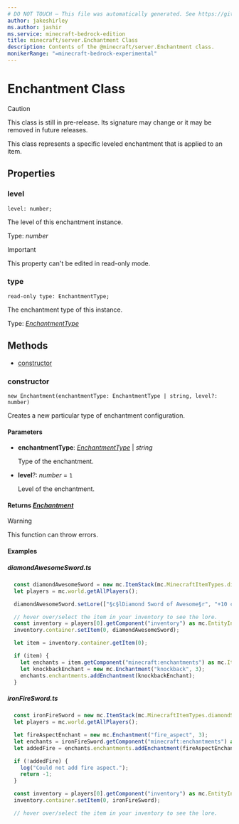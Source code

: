 ```yaml
---
# DO NOT TOUCH — This file was automatically generated. See https://github.com/mojang/minecraftapidocsgenerator to modify descriptions, examples, etc.
author: jakeshirley
ms.author: jashir
ms.service: minecraft-bedrock-edition
title: minecraft/server.Enchantment Class
description: Contents of the @minecraft/server.Enchantment class.
monikerRange: "=minecraft-bedrock-experimental"
---
```

# Enchantment Class

> [!CAUTION]
> This class is still in pre-release.  Its signature may change or it may be removed in future releases.

This class represents a specific leveled enchantment that is applied to an item.

## Properties

### **level**
`level: number;`

The level of this enchantment instance.

Type: *number*
  
> [!IMPORTANT]
> This property can't be edited in read-only mode.

### **type**
`read-only type: EnchantmentType;`

The enchantment type of this instance.

Type: [*EnchantmentType*](EnchantmentType.md)

## Methods
- [constructor](#constructor)

### **constructor**
`
new Enchantment(enchantmentType: EnchantmentType | string, level?: number)
`

Creates a new particular type of enchantment configuration.

#### **Parameters**
- **enchantmentType**: [*EnchantmentType*](EnchantmentType.md) | *string*
  
  Type of the enchantment.
- **level**?: *number* = `1`
  
  Level of the enchantment.

#### **Returns** [*Enchantment*](Enchantment.md)

> [!WARNING]
> This function can throw errors.

#### Examples
##### ***diamondAwesomeSword.ts***
```typescript
  const diamondAwesomeSword = new mc.ItemStack(mc.MinecraftItemTypes.diamondSword, 1);
  let players = mc.world.getAllPlayers();

  diamondAwesomeSword.setLore(["§c§lDiamond Sword of Awesome§r", "+10 coolness", "§p+4 shiny§r"]);

  // hover over/select the item in your inventory to see the lore.
  const inventory = players[0].getComponent("inventory") as mc.EntityInventoryComponent;
  inventory.container.setItem(0, diamondAwesomeSword);

  let item = inventory.container.getItem(0);

  if (item) {
    let enchants = item.getComponent("minecraft:enchantments") as mc.ItemEnchantsComponent;
    let knockbackEnchant = new mc.Enchantment("knockback", 3);
    enchants.enchantments.addEnchantment(knockbackEnchant);
  }
```
##### ***ironFireSword.ts***
```typescript
  const ironFireSword = new mc.ItemStack(mc.MinecraftItemTypes.diamondSword, 1);
  let players = mc.world.getAllPlayers();

  let fireAspectEnchant = new mc.Enchantment("fire_aspect", 3);
  let enchants = ironFireSword.getComponent("minecraft:enchantments") as mc.ItemEnchantsComponent;
  let addedFire = enchants.enchantments.addEnchantment(fireAspectEnchant);

  if (!addedFire) {
    log("Could not add fire aspect.");
    return -1;
  }

  const inventory = players[0].getComponent("inventory") as mc.EntityInventoryComponent;
  inventory.container.setItem(0, ironFireSword);

  // hover over/select the item in your inventory to see the lore.
```
